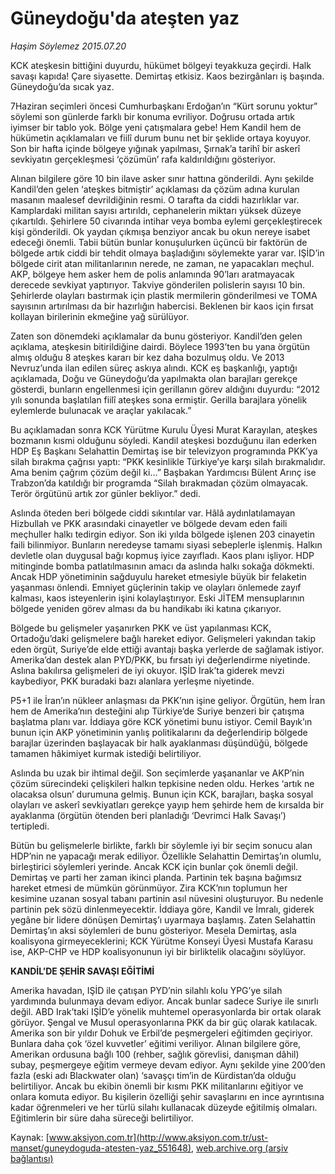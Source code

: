 # Güneydoğu'da ateşten yaz

*Haşim Söylemez 2015.07.20*

<div class="pNewsDetailMainContent" itemprop="articleBody">
 <p>
  KCK ateşkesin bittiğini duyurdu, hükümet bölgeyi teyakkuza geçirdi. Halk savaşı kapıda! Çare siyasette. Demirtaş etkisiz. Kaos bezirgânları iş başında. Güneydoğu’da sıcak yaz.
 </p>
 <p>
  7Haziran seçimleri öncesi Cumhurbaşkanı Erdoğan’ın “Kürt sorunu yoktur” söylemi son günlerde farklı bir konuma evriliyor. Doğrusu ortada artık iyimser bir tablo yok. Bölge yeni çatışmalara gebe! Hem Kandil hem de hükümetin açıklamaları ve fiilî durum bunu net bir şeklide ortaya koyuyor. Son bir hafta içinde bölgeye yığınak yapılması, Şırnak’a tarihî bir askerî sevkiyatın gerçekleşmesi ‘çözümün’ rafa kaldırıldığını gösteriyor.
 </p>
 <p>
  Alınan bilgilere göre 10 bin ilave asker sınır hattına gönderildi. Aynı şekilde Kandil’den gelen ‘ateşkes bitmiştir’ açıklaması da çözüm adına kurulan masanın maalesef devrildiğinin resmi. O tarafta da ciddi hazırlıklar var. Kamplardaki militan sayısı artırıldı, cephanelerin miktarı yüksek düzeye çıkartıldı. Şehirlere 50 civarında intihar veya bomba eylemi gerçekleştirecek kişi gönderildi. Ok yaydan çıkmışa benziyor ancak bu okun nereye isabet edeceği önemli. Tabii bütün bunlar konuşulurken üçüncü bir faktörün de bölgede artık ciddi bir tehdit olmaya başladığını söylemekte yarar var. IŞİD’in bölgede cirit atan militanlarının nerede, ne zaman, ne yapacakları meçhul. AKP, bölgeye hem asker hem de polis anlamında 90’ları aratmayacak derecede sevkiyat yaptırıyor. Takviye gönderilen polislerin sayısı 10 bin. Şehirlerde olayları bastırmak için plastik mermilerin gönderilmesi ve TOMA sayısının artırılması da bir hazırlığın habercisi. Beklenen bir kaos için fırsat kollayan birilerinin ekmeğine yağ sürülüyor.
 </p>
 <p>
  Zaten son dönemdeki açıklamalar da bunu gösteriyor. Kandil’den gelen açıklama, ateşkesin bitirildiğine dairdi. Böylece 1993’ten bu yana örgütün almış olduğu 8 ateşkes kararı bir kez daha bozulmuş oldu. Ve 2013 Nevruz’unda ilan edilen süreç askıya alındı. KCK eş başkanlığı, yaptığı açıklamada, Doğu ve Güneydoğu’da yapılmakta olan barajları gerekçe gösterdi, bunların engellenmesi için gerillanın görev aldığını duyurdu: “2012 yılı sonunda başlatılan fiilî ateşkes sona ermiştir. Gerilla barajlara yönelik eylemlerde bulunacak ve araçlar yakılacak.”
 </p>
 <p>
  Bu açıklamadan sonra KCK Yürütme Kurulu Üyesi Murat Karayılan, ateşkes bozmanın kısmi olduğunu söyledi. Kandil ateşkesi bozduğunu ilan ederken HDP Eş Başkanı Selahattin Demirtaş ise bir televizyon programında PKK’ya silah bırakma çağrısı yaptı: “PKK kesinlikle Türkiye’ye karşı silah bırakmalıdır. Ama benim çağrım çözüm değil ki…” Başbakan Yardımcısı Bülent Arınç ise Trabzon’da katıldığı bir programda “Silah bırakmadan çözüm olmayacak. Terör örgütünü artık zor günler bekliyor.” dedi.
 </p>
 <p>
  Aslında öteden beri bölgede ciddi sıkıntılar var. Hâlâ aydınlatılamayan Hizbullah ve PKK arasındaki cinayetler ve bölgede devam eden faili meçhuller halkı tedirgin ediyor. Son iki yılda bölgede işlenen 203 cinayetin faili bilinmiyor. Bunların neredeyse tamamı siyasi sebeplerle işlenmiş. Halkın devletle olan duygusal bağı kopmuş iyice zayıfladı. Kaos planı işliyor. HDP mitinginde bomba patlatılmasının amacı da aslında halkı sokağa dökmekti. Ancak HDP yönetiminin sağduyulu hareket etmesiyle büyük bir felaketin yaşanması önlendi. Emniyet güçlerinin takip ve olayları önlemede zayıf kalması, kaos isteyenlerin işini kolaylaştırıyor. Eski JİTEM mensuplarının bölgede yeniden görev alması da bu handikabı iki katına çıkarıyor.
 </p>
 <p>
  Bölgede bu gelişmeler yaşanırken PKK ve üst yapılanması KCK, Ortadoğu’daki gelişmelere bağlı hareket ediyor. Gelişmeleri yakından takip eden örgüt, Suriye’de elde ettiği avantajı başka yerlerde de sağlamak istiyor. Amerika’dan destek alan PYD/PKK, bu fırsatı iyi değerlendirme niyetinde. Aslına bakılırsa gelişmeleri de iyi okuyor. IŞİD Irak’ta giderek mevzi kaybediyor, PKK buradaki bazı alanlara yerleşme niyetinde.
 </p>
 <p>
  P5+1 ile İran’ın nükleer anlaşması da PKK’nın işine geliyor. Örgütün, hem İran hem de Amerika’nın desteğini alıp Türkiye’de Suriye benzeri bir çatışma başlatma planı var. İddiaya göre KCK yönetimi bunu istiyor. Cemil Bayık’ın bunun için AKP yönetiminin yanlış politikalarını da değerlendirip bölgede barajlar üzerinden başlayacak bir halk ayaklanması düşündüğü, bölgede tamamen hâkimiyet kurmak istediği belirtiliyor.
 </p>
 <p>
  Aslında bu uzak bir ihtimal değil. Son seçimlerde yaşananlar ve AKP’nin çözüm sürecindeki çelişkileri halkın tepkisine neden oldu. Herkes ‘artık ne olacaksa olsun’ durumuna gelmiş. Bunun için KCK, barajları, başka sosyal olayları ve askerî sevkiyatları gerekçe yayıp hem şehirde hem de kırsalda bir ayaklanma (örgütün ötenden beri planladığı ‘Devrimci Halk Savaşı’) tertipledi.
 </p>
 <p>
  Bütün bu gelişmelerle birlikte, farklı bir söylemle iyi bir seçim sonucu alan HDP’nin ne yapacağı merak ediliyor. Özellikle Selahattin Demirtaş’ın olumlu, birleştirici söylemleri yerinde. Ancak KCK için bunlar çok önemli değil. Demirtaş ve parti her zaman ikinci planda. Partinin tek başına bağımsız hareket etmesi de mümkün görünmüyor. Zira KCK’nın toplumun her kesimine uzanan sosyal tabanı partinin asıl nüvesini oluşturuyor. Bu nedenle partinin pek sözü dinlenmeyecektir. İddiaya göre, Kandil ve İmralı, giderek yegâne bir lidere dönüşen Demirtaş’ı uyarmaya başlamış. Zaten Selahattin Demirtaş’ın aksi söylemleri de bunu gösteriyor. Mesela Demirtaş, asla koalisyona girmeyeceklerini; KCK Yürütme Konseyi Üyesi Mustafa Karasu ise, AKP-CHP ve HDP koalisyonunun iyi bir birliktelik olacağını söylüyor.
 </p>
 <p>
  <strong>
   KANDİL’DE ŞEHİR SAVAŞI EĞİTİMİ
  </strong>
 </p>
 <p>
  Amerika havadan, IŞİD ile çatışan PYD’nin silahlı kolu YPG’ye silah yardımında bulunmaya devam ediyor. Ancak bunlar sadece Suriye ile sınırlı değil. ABD Irak’taki IŞİD’e yönelik muhtemel operasyonlarda bir ortak olarak görüyor. Şengal ve Musul operasyonlarına PKK da bir güç olarak katılacak. Amerika son bir yıldır Dohuk ve Erbil’de peşmergeleri eğitimden geçiriyor. Bunlara daha çok ‘özel kuvvetler’ eğitimi veriliyor. Alınan bilgilere göre, Amerikan ordusuna bağlı 100 (rehber, sağlık görevlisi, danışman dâhil) subay, peşmergeye eğitim vermeye devam ediyor. Aynı şekilde yine 200’den fazla (eski adı Blackwater olan) ‘savaşçı tim’in de Kürdistan’da olduğu belirtiliyor. Ancak bu ekibin önemli bir kısmı PKK militanlarını eğitiyor ve onlara komuta ediyor. Bu kişilerin özelliği şehir savaşlarını en ince ayrıntısına kadar öğrenmeleri ve her türlü silahı kullanacak düzeyde eğitilmiş olmaları. Eğitimlerin bir süre daha süreceği belirtiliyor.
 </p>
</div>


Kaynak: [www.aksiyon.com.tr](http://www.aksiyon.com.tr/ust-manset/guneydoguda-atesten-yaz_551648), [web.archive.org (arşiv bağlantısı)](http://web.archive.org/web/20150803060730/http://www.aksiyon.com.tr/ust-manset/guneydoguda-atesten-yaz_551648)
